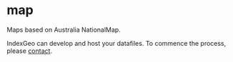 # map
Maps based on Australia NationalMap.

IndexGeo can develop and host your datafiles. To commence the process, please [contact](http://www.indexgeo.com.au/contact.html).
